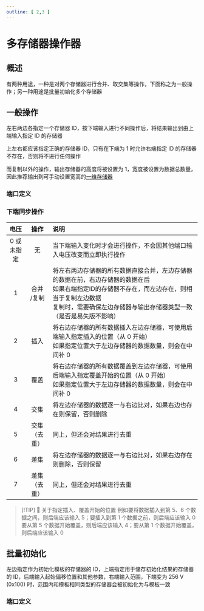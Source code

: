 ```yaml
---
outline: [ 2,3 ]
---
```


<script setup lang="ts">
import ElectricConnection from "../../../components/ElectricElement/ElectricConnection";
import ElectricConnectorType from "../../../components/ElectricElement/ElectricConnectorType";
import ElectricConnectorDirection from "../../../components/ElectricElement/ElectricConnectorDirection";
import ElectricConnectionDisplayMode from "../../../components/ElectricElement/ElectricConnectionDisplayMode";
import IOPort from "../../../components/ElectricElement/IOPort";
import ElectricElement from "../../../components/ElectricElement/ElectricElement.vue";

let connections1 = [
    new ElectricConnection(ElectricConnectorDirection.Top, ElectricConnectorType.Output, ElectricConnectionDisplayMode.Hide, [
        new IOPort(1, 32, "将结果输出到指定 ID 的存储器（任意类型）", ""),
    ], false, true),
    new ElectricConnection(ElectricConnectorDirection.Right, ElectricConnectorType.Input, ElectricConnectionDisplayMode.Hide, [
        new IOPort(1, 32, "指定右边存储器 ID", "")
    ], false, true),
        new ElectricConnection(ElectricConnectorDirection.Bottom, ElectricConnectorType.Input, ElectricConnectionDisplayMode.Hide, [
        new IOPort(1, 32, "同步操作，详见下表", "")
    ], false, true),
    new ElectricConnection(ElectricConnectorDirection.Left, ElectricConnectorType.Input, ElectricConnectionDisplayMode.Hide, [
        new IOPort(1, 32, "指定左边存储器 ID", "")
    ], false, true),
        new ElectricConnection(ElectricConnectorDirection.In, ElectricConnectorType.Input, ElectricConnectionDisplayMode.Hide, [
        new IOPort(1, 32, "同步操作的参数", ""),
    ], false, true)
];
let connections2 = [
    new ElectricConnection(ElectricConnectorDirection.Top, ElectricConnectorType.Output, ElectricConnectionDisplayMode.Hide, [
        new IOPort(1, 32, "将结果输出到指定 ID 的存储器（任意类型，**必须指定**）", ""),
    ], false, true),
    new ElectricConnection(ElectricConnectorDirection.Right, ElectricConnectorType.Input, ElectricConnectionDisplayMode.StartAndEnd, [
        new IOPort(1, 8, "X 轴范围大小", "单位格，方向为西"),
        new IOPort(9, 16, "Y 轴范围大小", "单位格，方向为上"),
        new IOPort(17, 24, "Z 轴范围大小", "单位格，方向为北"),
        new IOPort(25, 25, "X 轴范围的符号", "为 1 时，X 轴范围的方向改为向东"),
        new IOPort(26, 26, "Y 轴范围的符号", "为 1 时，Y 轴范围的方向改为向下"),
        new IOPort(27, 27, "Z 轴范围的符号", "为 1 时，Z 轴范围的方向改为向南"),
        new IOPort(28, 32, "空", "无作用")
    ]),
        new ElectricConnection(ElectricConnectorDirection.Bottom, ElectricConnectorType.Input, ElectricConnectionDisplayMode.Hide, [
        new IOPort(1, 32, "变为 256 V (0x100) 时，尝试初始化", "")
    ], false, true),
    new ElectricConnection(ElectricConnectorDirection.Left, ElectricConnectorType.Input, ElectricConnectionDisplayMode.Hide, [
        new IOPort(1, 32, "指定作为初始化模板的存储器 ID", "")
    ], false, true),
        new ElectricConnection(ElectricConnectorDirection.In, ElectricConnectorType.Input, ElectricConnectionDisplayMode.StartAndEnd, [
        new IOPort(1, 8, "X 轴偏移大小", "单位格，方向为西  \n偏移是指起始位置相对于多存储器操作器所在位置的偏移"),
        new IOPort(9, 16, "Y 轴偏移大小", "单位格，方向为上"),
        new IOPort(17, 24, "Z 轴偏移大小", "单位格，方向为北"),
        new IOPort(25, 25, "X 轴偏移的符号", "为 1 时，X 轴偏移的方向改为向东"),
        new IOPort(26, 26, "Y 轴偏移的符号", "为 1 时，Y 轴偏移的方向改为向下"),
        new IOPort(27, 27, "Z 轴偏移的符号", "为 1 时，Z 轴偏移的方向改为向南"),
        new IOPort(28, 28, "是否不输出结果", "为 1 时不将结果输出到上端输入指定 ID 的存储器，为 0 时则输出<br/>无论是否输出结果，均要在上端指定一个有效存储器"),
        new IOPort(29, 29, "是否覆盖", "为 1 时将会覆盖已有数据的存储器，为 0 时不覆盖"),
        new IOPort(30, 32, "空", "无作用")
    ])
];
</script>

# 多存储器操作器 <Badge text="v1.0" type="info"/>

## 概述

有两种用途，一种是对两个存储器进行合并、取交集等操作，下面称之为一般操作；另一种用途是批量初始化多个存储器

## 一般操作

左右两边各指定一个存储器 ID，按下端输入进行不同操作后，将结果输出到由上端输入指定 ID 的存储器

上左右都应该指定正确的存储器 ID，只有在下端为 1 时允许右端指定 ID 的存储器不存在，否则将不进行任何操作

而复制以外的操作，输出存储器的高度将被设置为 1，宽度被设置为数据总数量，因此推荐输出到可手动设置宽高的[一维存储器](list_memory_bank)

### 端口定义

<ElectricElement imgAltPrefix="多存储器操作器" :connections="connections1" imgSrc="/images/expand/memory_banks/GVMemoryBanksOperatorBlock.webp" :titleLevel="4" :serial="1"/>

### 下端同步操作

|     电压      |     操作      | 说明                                                                                                                  |
|:-----------:|:-----------:|:--------------------------------------------------------------------------------------------------------------------|
| 0 或<br/>未指定 |      无      | 当下端输入变化时才会进行操作，不会因其他端口输入电压改变而立即执行操作                                                                                 |
|      1      | 合并<br/>/复制  | 将左右两边存储器的所有数据直接合并，左边存储器的数据在前，右边存储器的数据在后<br/>如果右端指定ID的存储器不存在，而左边存在，则相当于复制左边数据<br/>复制时，需要确保左边存储器与输出存储器类型一致（是否是易失版不影响） |
|      2      |     插入      | 将右边存储器的所有数据插入左边存储器，可使用后端输入指定插入的位置（从 0 开始）<br/>如果指定位置大于左边存储器的数据数量，则会在中间补 0                                           |
|      3      |     覆盖      | 将右边存储器的所有数据覆盖到左边存储器，可使用后端输入指定覆盖开始的位置（从 0 开始）<br/>如果指定位置大于左边存储器的数据数量，则会在中间补 0                                        |
|      4      |     交集      | 将左边存储器的数据逐一与右边比对，如果右边也存在则保留，否则删除                                                                                    |
|      5      | 交集<br/>（去重） | 同上，但还会对结果进行去重                                                                                                       |
|      6      |     差集      | 将左边存储器的数据逐一与右边比对，如果右边存在则删除，否则保留                                                                                     |
|      7      | 差集<br/>（去重） | 同上，但还会对结果进行去重                                                                                                       |

> [!TIP] 📝 关于指定插入、覆盖开始的位置
> 例如要将数据插入到第 5、6 个数据之间，则后端应该输入 5；要插入到第 1 个数据之前，则后端应该输入 0  
> 要从第 5 个数据开始覆盖，则后端应该输入 4；要从第 1 个数据开始覆盖，则后端应该输入 0

## 批量初始化

左边指定作为初始化模板的存储器的 ID，上端指定用于储存初始化结果的存储器的 ID，后端输入起始偏移位置和其他参数，右端输入范围，下端变为 256 V (0x100) 时，范围内和模板相同类型的存储器会被初始化为与模板一致

### 端口定义

<ElectricElement imgAltPrefix="多存储器操作器" :connections="connections2" imgSrc="/images/expand/memory_banks/GVMemoryBanksOperatorBlock.webp" :titleLevel="4" :serial="2"/>